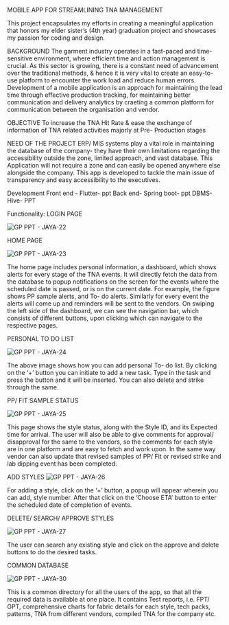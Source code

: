 MOBILE APP FOR 
STREAMLINING TNA MANAGEMENT




This project encapsulates my efforts in creating a meaningful application that honors my elder sister’s (4th year) graduation project and  showcases my passion for coding and design.

BACKGROUND
The garment industry operates in a fast-paced and time-sensitive environment, where efficient time and action management is crucial. As this sector is growing, there is a constant need of advancement over the traditional methods, & hence it is very vital to create an easy-to-use platform to encounter the work load and reduce human errors. 
Development of a mobile application is an approach for maintaining the lead time through effective production tracking, for maintaining better communication and delivery analytics by craeting a common platform for communication between the organisation and vendor. 

OBJECTIVE
To increase the TNA Hit Rate & ease the exchange of information of TNA related activities majorly at Pre- Production stages

NEED OF THE PROJECT 
ERP/ MIS systems play a vital role in maintaining the database of the company- they have their own limitations regarding the accessibility outside the zone, limited approach, and vast database. 
This Application will not require a zone and can easily be opened anywhere else alongside the company. This app is developed to tackle the main issue of transparency and easy accessibility to the executives.

Development
Front end - Flutter- ppt 
Back end- Spring boot- ppt 
DBMS- Hive- PPT 


Functionality:
LOGIN PAGE


![GP PPT - JAYA-22](https://github.com/Utkarsh-m08/Nico-TNA-2/assets/139049170/50f01330-8ad0-4194-88b9-f3256aac5d55)


HOME PAGE 


![GP PPT - JAYA-23](https://github.com/Utkarsh-m08/Nico-TNA-2/assets/139049170/42575e21-3f1c-4382-b11b-435d99299a8e)


 


The home page includes personal information, a dashboard, which shows alerts for every stage of the TNA events. It will directly fetch the data from the database to popup notifications on the screen for the events where the scheduled date is passed, or is on the current date. 
For example, the figure shows PP sample alerts, and To- do alerts. 
Similarly for every event the alerts will come up and reminders will be sent to the vendors. 
On swiping the left side of the dashboard, we can see the navigation bar, which consists of different buttons, upon clicking which can navigate to the respective pages. 









PERSONAL TO DO LIST 


![GP PPT - JAYA-24](https://github.com/Utkarsh-m08/Nico-TNA-2/assets/139049170/58796721-2133-4021-af0e-2eb4c68649a4)

 

The above image shows how you can add personal To- do list. By clicking on the ‘+’ button you can initiate to add a new task. Type in the task and press the button and it will be inserted. You can also delete and strike through the same.   















PP/ FIT SAMPLE STATUS


![GP PPT - JAYA-25](https://github.com/Utkarsh-m08/Nico-TNA-2/assets/139049170/42297633-5406-47b9-b26a-34afc52fd154)

 


This page shows the style status, along with the Style ID, and its Expected time for arrival. The user will also be able to give comments for approval/ disapproval for the same to the vendors, so the comments for each style are in one platform and are easy to fetch and work upon. 
In the same way vendor can also update that revised samples of PP/ Fit or revised strike and lab dipping event has been completed. 











ADD STYLES 
![GP PPT - JAYA-26](https://github.com/Utkarsh-m08/Nico-TNA-2/assets/139049170/692b29f4-2722-46be-a82a-58be927d7570)

 



For adding a style, click on the ‘+’ button, a popup will appear wherein you can add, style number. After that click on the ‘Choose ETA’ button to enter the scheduled date of completion of events. 














DELETE/ SEARCH/ APPROVE STYLES


 ![GP PPT - JAYA-27](https://github.com/Utkarsh-m08/Nico-TNA-2/assets/139049170/1f338343-57fe-497f-be46-ea9760f7d0ab)




The user can search any existing style and click on the approve and delete buttons to do the desired tasks. 













COMMON DATABASE 


 ![GP PPT - JAYA-30](https://github.com/Utkarsh-m08/Nico-TNA-2/assets/139049170/af782ebe-8e7d-4b7c-b774-75be858c117e)




This is a common directory for all the users of the app, so that all the required data is available at one place. It contains Test reports, i.e. FPT/ GPT, comprehensive charts for fabric details for each style, tech packs, patterns, TNA from different vendors, compiled TNA for the company etc. 









